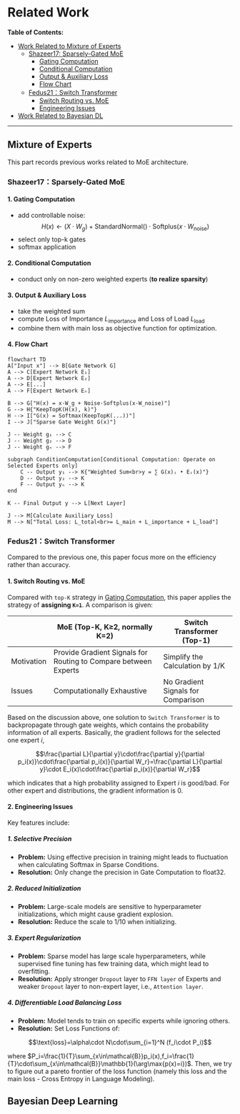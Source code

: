 # Related Work

**Table of Contents:**
- [Work Related to Mixture of Experts](https://github.com/Pseudonymous-gdy/Deep-Learning-Project/blob/main/bayes-moe/notes/related_work.md#Mixture-of-Experts)
  - [Shazeer17: Sparsely-Gated MoE](https://github.com/Pseudonymous-gdy/Deep-Learning-Project/blob/main/bayes-moe/notes/related_work.md#shazeer17sparsely-gated-moe)
    - [Gating Computation](https://github.com/Pseudonymous-gdy/Deep-Learning-Project/blob/main/bayes-moe/notes/related_work.md#1-gating-computation)
    - [Conditional Computation](https://github.com/Pseudonymous-gdy/Deep-Learning-Project/blob/main/bayes-moe/notes/related_work.md#2-conditional-computation)
    - [Output & Auxiliary Loss](https://github.com/Pseudonymous-gdy/Deep-Learning-Project/blob/main/bayes-moe/notes/related_work.md#3-output--auxiliary-loss)
    - [Flow Chart](https://github.com/Pseudonymous-gdy/Deep-Learning-Project/blob/main/bayes-moe/notes/related_work.md#4-flow-chart)
  - [Fedus21：Switch Transformer](https://github.com/Pseudonymous-gdy/Deep-Learning-Project/blob/main/bayes-moe/notes/related_work.md#fedus21switch-transformer)
    - [Switch Routing vs. MoE](https://github.com/Pseudonymous-gdy/Deep-Learning-Project/blob/main/bayes-moe/notes/related_work.md#1switch-routing-vsmoe)
    - [Engineering Issues](https://github.com/Pseudonymous-gdy/Deep-Learning-Project/blob/main/bayes-moe/notes/related_work.md#2engineering-issues)
- [Work Related to Bayesian DL](https://github.com/Pseudonymous-gdy/Deep-Learning-Project/blob/main/bayes-moe/notes/related_work.md#Bayesian-Deep-Learning)

---
## Mixture of Experts
This part records previous works related to MoE architecture.
### Shazeer17：Sparsely-Gated MoE

#### 1. Gating Computation
  - add controllable noise:
    $$H(x) \gets (X \cdot W_g) + \text{StandardNormal}() \cdot \text{Softplus}(x \cdot W_{\text{noise}})$$
  - select only top-k gates
  - softmax application
#### 2. Conditional Computation
  - conduct only on non-zero weighted experts (**to realize sparsity**)
#### 3. Output & Auxiliary Loss
  - take the weighted sum
  - compute Loss of Importance $L_\text{importance}$ and Loss of Load $L_\text{load}$
  - combine them with main loss as objective function for optimization.
#### 4. Flow Chart
```mermaid
flowchart TD
A["Input x"] --> B[Gate Network G]
A --> C[Expert Network E₁]
A --> D[Expert Network E₂]
A --> E[...]
A --> F[Expert Network Eₙ]

B --> G["H(x) = x·W_g + Noise·Softplus(x·W_noise)"]
G --> H{"KeepTopK(H(x), k)"}
H --> I["G(x) = Softmax(KeepTopK(...))"]
I --> J["Sparse Gate Weight G(x)"]

J -- Weight g₁ --> C
J -- Weight g₂ --> D
J -- Weight gₙ --> F

subgraph ConditionComputation[Conditional Computation: Operate on Selected Experts only]
    C -- Output y₁ --> K{"Weighted Sum<br>y = ∑ G(x)ᵢ • Eᵢ(x)"}
    D -- Output y₂ --> K
    F -- Output yₙ --> K
end

K -- Final Output y --> L[Next Layer]

J --> M[Calculate Auxiliary Loss]
M --> N["Total Loss: L_total<br>= L_main + L_importance + L_load"]
```

### Fedus21：Switch Transformer
Compared to the previous one, this paper focus more on the efficiency rather than accuracy.
#### 1. Switch Routing vs. MoE
Compared with `top-K` strategy in [Gating Computation](https://github.com/Pseudonymous-gdy/Deep-Learning-Project/blob/main/bayes-moe/notes/related_work.md#1-gating-computation), this paper applies the strategy of **assigning `K=1`**. A comparison is given:

|| MoE (Top-K, K$\geq$2, normally K=2) | Switch Transformer (Top-1) |
| --- | --- | --- |
| Motivation | Provide Gradient Signals for Routing to Compare between Experts | Simplify the Calculation by 1/K |
| Issues | Computationally Exhaustive | No Gradient Signals for Comparison |

Based on the discussion above, one solution to `Switch Transformer` is to backpropagate through gate weights, which contains the probability information of all experts. Basically, the gradient follows for the selected one expert $i$,

$$\frac{\partial L}{\partial y}\cdot\frac{\partial y}{\partial p_i(x)}\cdot\frac{\partial p_i(x)}{\partial W_r}=\frac{\partial L}{\partial y}\cdot E_i(x)\cdot\frac{\partial p_i(x)}{\partial W_r}$$

which indicates that a high probability assigned to Expert $i$ is good/bad. For other expert and distributions, the gradient information is 0.

#### 2. Engineering Issues
Key features include:
##### 1. Selective Precision
- **Problem:** Using effective precision in training might leads to fluctuation when calculating Softmax in Sparse Conditions.
- **Resolution:** Only change the precision in Gate Computation to float32.
##### 2. Reduced Initialization
- **Problem:** Large-scale models are sensitive to hyperparameter initializations, which might cause gradient explosion.
- **Resolution:** Reduce the scale to 1/10 when initializing.
##### 3. Expert Regularization
- **Problem:** Sparse model has large scale hyperparameters, while supervised fine tuning has few training data, which might lead to overfitting.
- **Resolution:** Apply stronger `Dropout` layer to `FFN layer` of Experts and weaker `Dropout` layer to non-expert layer, i.e., `Attention layer`.
##### 4. Differentiable Load Balancing Loss
- **Problem:** Model tends to train on specific experts while ignoring others.
- **Resolution:** Set Loss Functions of:

$$\text{loss}=\alpha\cdot N\cdot\sum_{i=1}^N (f_i\cdot P_i)$$

where $P_i=\frac{1}{T}\sum_{x\in\mathcal{B}}p_i(x),f_i=\frac{1}{T}\cdot\sum_{x\in\mathcal{B}}\mathbb{1}(\arg\max{p(x)=i})$. Then, we try to figure out a pareto frontier of the loss function (namely this loss and the main loss - Cross Entropy in Language Modeling).


## Bayesian Deep Learning












